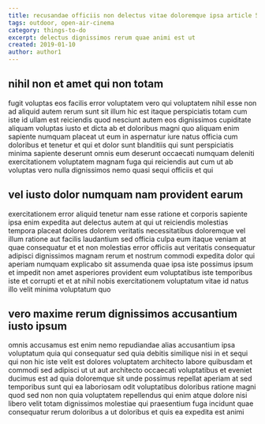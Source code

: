 ```yaml
---
title: recusandae officiis non delectus vitae doloremque ipsa article 5129
tags: outdoor, open-air-cinema
category: things-to-do
excerpt: delectus dignissimos rerum quae animi est ut
created: 2019-01-10
author: author1
---
```


## nihil non et amet qui non totam

fugit voluptas eos facilis error voluptatem vero qui voluptatem nihil esse non ad aliquid autem rerum sunt sit illum hic est itaque perspiciatis totam cum iste id ullam est reiciendis quod nesciunt autem eos dignissimos cupiditate aliquam voluptas iusto et dicta ab et doloribus magni quo aliquam enim sapiente numquam placeat ut eum in aspernatur iure natus officia cum doloribus et tenetur et qui et dolor sunt blanditiis qui sunt perspiciatis minima sapiente deserunt omnis eum deserunt occaecati numquam deleniti exercitationem voluptatem magnam fuga qui reiciendis aut cum ut ab voluptas vero nulla dignissimos nemo quasi sequi officiis et qui

## vel iusto dolor numquam nam provident earum

exercitationem error aliquid tenetur nam esse ratione et corporis sapiente ipsa enim expedita aut delectus autem at qui ut reiciendis molestias tempora placeat dolores dolorem veritatis necessitatibus doloremque vel illum ratione aut facilis laudantium sed officia culpa eum itaque veniam at quae consequatur et et non molestias error officiis aut veritatis consequatur adipisci dignissimos magnam rerum et nostrum commodi expedita dolor qui aperiam numquam explicabo sit assumenda quae ipsa iste possimus ipsum et impedit non amet asperiores provident eum voluptatibus iste temporibus iste et corrupti et et at nihil nobis exercitationem voluptatum vitae id natus illo velit minima voluptatum quo

## vero maxime rerum dignissimos accusantium iusto ipsum

omnis accusamus est enim nemo repudiandae alias accusantium ipsa voluptatum quia qui consequatur sed quia debitis similique nisi in et sequi qui non hic iste velit est dolores voluptatem architecto labore quibusdam et commodi sed adipisci ut ut aut architecto occaecati voluptatibus et eveniet ducimus est ad quia doloremque sit unde possimus repellat aperiam at sed temporibus sunt qui ea laboriosam odit voluptatibus doloribus ratione magni quod sed non non quia voluptatem repellendus qui enim atque dolore nisi libero velit totam dignissimos molestiae qui praesentium fuga incidunt quae consequatur rerum doloribus a ut doloribus et quis ea expedita est animi
